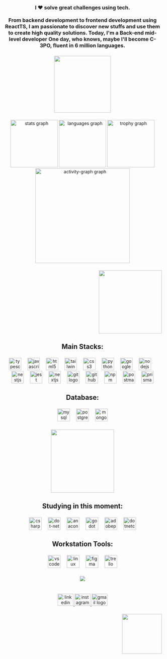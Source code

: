 <h3 align="center">I ❤️ solve great challenges using tech. <br><br> From backend development to frontend development using ReactTS, I am <strong>passionate to discover new stuffs</strong> and use them to create high quality solutions. Today, I'm a <strong>Back-end mid-level developer</strong>  One day, who knows, maybe I'll become C-3PO, fluent in 6 million languages.</h3>

###

<div align="center">
  <img height="180" src="https://media1.giphy.com/media/3oriNPdeu2W1aelciY/giphy.gif"  />
</div>

###

<div align="center">
  <img src="https://github-readme-stats.vercel.app/api?username=Thauan0&hide_title=false&hide_rank=true&show_icons=true&include_all_commits=true&count_private=true&disable_animations=false&theme=codeSTACKr&locale=en&hide_border=true&order=1" height="150" alt="stats graph"  />
  <img src="https://github-readme-stats.vercel.app/api/top-langs?username=Thauan0&locale=en&hide_title=false&layout=compact&card_width=320&langs_count=7&theme=gotham&hide_border=false&order=2" height="150" alt="languages graph"  />
  <img src="https://github-profile-trophy.vercel.app?username=Thauan0&theme=dark_lover&column=-1&row=1&margin-w=8&margin-h=8&no-bg=true&no-frame=false&order=4" height="150" alt="trophy graph"  />
  <img src="https://github-readme-activity-graph.vercel.app/graph?username=Thauan0&radius=16&theme=modern-lilac&area=true&order=5&hide_border=false&hide_title=true" height="300" alt="activity-graph graph"  />
</div>

###

<div align="right">
  <img height="200" src="https://raw.githubusercontent.com/MicaelliMedeiros/micaellimedeiros/master/image/computer-illustration.png"  />
</div>

###

<h2 align="center">Main Stacks:</h2>

###

<div align="center">
  <img src="https://cdn.simpleicons.org/typescript/3178C6" height="39" alt="typescript logo"  />
  <img width="12" />
  <img src="https://cdn.simpleicons.org/javascript/F7DF1E" height="39" alt="javascript logo"  />
  <img width="12" />
  <img src="https://cdn.simpleicons.org/html5/E34F26" height="39" alt="html5 logo"  />
  <img width="12" />
  <img src="https://cdn.simpleicons.org/tailwindcss/06B6D4" height="39" alt="tailwindcss logo"  />
  <img width="12" />
  <img src="https://cdn.simpleicons.org/css3/1572B6" height="39" alt="css3 logo"  />
  <img width="12" />
  <img src="https://cdn.simpleicons.org/python/3776AB" height="39" alt="python logo"  />
  <img width="12" />
  <img src="https://cdn.simpleicons.org/googlecloud/4285F4" height="39" alt="googlecloud logo"  />
  <img width="12" />
  <img src="https://cdn.simpleicons.org/nodedotjs/339933" height="39" alt="nodejs logo"  />
  <img width="12" />
  <img src="https://cdn.simpleicons.org/nestjs/E0234E" height="39" alt="nestjs logo"  />
  <img width="12" />
  <img src="https://cdn.simpleicons.org/jest/C21325" height="39" alt="jest logo"  />
  <img width="12" />
  <img src="https://cdn.simpleicons.org/nextdotjs/000000" height="39" alt="nextjs logo"  />
  <img width="12" />
  <img src="https://cdn.simpleicons.org/git/F05032" height="39" alt="git logo"  />
  <img width="12" />
  <img src="https://cdn.simpleicons.org/github/181717" height="39" alt="github logo"  />
  <img width="12" />
  <img src="https://cdn.simpleicons.org/npm/CB3837" height="39" alt="npm logo"  />
  <img width="12" />
  <img src="https://cdn.simpleicons.org/postman/FF6C37" height="39" alt="postman logo"  />
  <img width="12" />
  <img src="https://cdn.simpleicons.org/prisma/2D3748" height="39" alt="prisma logo"  />
</div>

###

<h2 align="center">Database:</h2>

###

<div align="center">
  <img src="https://cdn.simpleicons.org/mysql/4479A1" height="40" alt="mysql logo"  />
  <img width="12" />
  <img src="https://cdn.simpleicons.org/postgresql/4169E1" height="40" alt="postgresql logo"  />
  <img width="12" />
  <img src="https://cdn.simpleicons.org/mongodb/47A248" height="40" alt="mongodb logo"  />
</div>

###

<div align="center">
  <img height="200" src="https://sdmntprsouthcentralus.oaiusercontent.com/files/00000000-47a0-61f7-9024-c38762c0e609/raw?se=2025-06-03T22%3A33%3A31Z&sp=r&sv=2024-08-04&sr=b&scid=d622da30-1b92-55d2-899d-1493da2efa38&skoid=24a7dec3-38fc-4904-b888-8abe0855c442&sktid=a48cca56-e6da-484e-a814-9c849652bcb3&skt=2025-06-03T18%3A27%3A36Z&ske=2025-06-04T18%3A27%3A36Z&sks=b&skv=2024-08-04&sig=mFh1qKsWKjsLzkTXGXTbuX/mo4Oyw5c0LhOQ/U80ncI%3D"  />
</div>

###

<h2 align="center">Studying in this moment:</h2>

###

<div align="center">
  <img src="https://cdn.jsdelivr.net/gh/devicons/devicon/icons/csharp/csharp-original.svg" height="40" alt="csharp logo"  />
  <img width="12" />
  <img src="https://cdn.jsdelivr.net/gh/devicons/devicon/icons/dot-net/dot-net-original.svg" height="40" alt="dot-net logo"  />
  <img width="12" />
  <img src="https://cdn.simpleicons.org/anaconda/44A833" height="40" alt="anaconda logo"  />
  <img width="12" />
  <img src="https://cdn.simpleicons.org/godotengine/478CBF" height="40" alt="godot logo"  />
  <img width="12" />
  <img src="https://skillicons.dev/icons?i=ps" height="40" alt="adobephotoshop logo"  />
  <img width="12" />
  <img src="https://cdn.jsdelivr.net/gh/devicons/devicon/icons/dotnetcore/dotnetcore-original.svg" height="40" alt="dotnetcore logo"  />
</div>

###

<h2 align="center">Workstation Tools:</h2>

###

<div align="center">
  <img src="https://skillicons.dev/icons?i=vscode" height="40" alt="vscode logo"  />
  <img width="12" />
  <img src="https://skillicons.dev/icons?i=linux" height="40" alt="linux logo"  />
  <img width="12" />
  <img src="https://skillicons.dev/icons?i=figma" height="40" alt="figma logo"  />
  <img width="12" />
  <img src="https://cdn.simpleicons.org/trello/0052CC" height="40" alt="trello logo"  />
</div>

###

<div align="center">
  <img src="https://profile-counter.glitch.me/Thauan0/count.svg?"  />
</div>

###

<br clear="both">

<div align="center">
  <a href="https://www.linkedin.com/in/thauan-carneiro-0428th/" target="_blank">
    <img src="https://raw.githubusercontent.com/maurodesouza/profile-readme-generator/master/src/assets/icons/social/linkedin/default.svg" width="50" height="38" alt="linkedin logo"  />
  </a>
  <a href="https://www.instagram.com/thauan.dev/#" target="_blank">
    <img src="https://raw.githubusercontent.com/maurodesouza/profile-readme-generator/master/src/assets/icons/social/instagram/default.svg" width="50" height="38" alt="instagram logo"  />
  </a>
  <a href="thauansosantos@gmail.com" target="_blank">
    <img src="https://raw.githubusercontent.com/maurodesouza/profile-readme-generator/master/src/assets/icons/social/gmail/default.svg" width="50" height="38" alt="gmail logo"  />
  </a>
</div>

###

<img align="right" height="126" src="https://camo.githubusercontent.com/ed35e6f82d097a20e8eaec0581c57f780dc29703149630e2836fd308bfa72264/68747470733a2f2f63617073756c652d72656e6465722e76657263656c2e6170702f6170693f747970653d776176696e6726636f6c6f723d384630443837266865696768743d3132302673656374696f6e3d666f6f746572"  />

###
